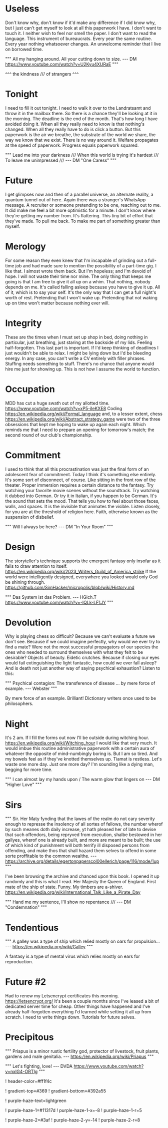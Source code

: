 # Useless

Don't know why, don't know if it'd make any difference if I did know why, but I just can't get myself to look at all this paperwork I have. I don't want to touch it. I neither wish to feel nor smell the paper. I don't want to read the language. This instrument of bureaucrats. Every year the same routine. Every year nothing whatsoever changes. An unwelcome reminder that I live on borrowed time.

"""
All my hanging around.
All your cutting down to size.
--- DM https://www.youtube.com/watch?v=U2Kyu4XURaE
"""

^^^
the kindness ///
of strangers
^^^

# Tonight

I need to fill it out tonight. I need to walk it over to the Landratsamt and throw it in the mailbox there. So there is a chance they'll be looking at it in the morning. The deadline is the end of the month. That's how long I have avoided doing it. When all they really need to know is that nothing's changed. When all they really have to do is click a button. But this paperwork is the air we breathe, the substrate of the world we share, the way we know that we exist. There is no way around it. Welfare propagates at the speed of paperwork. Progress equals paperwork squared.

"""
Lead me into your darkness ///
When this world is trying it's hardest ///
To leave me unimpressed ///
--- DM "One Caress"
"""

# Future

I get glimpses now and then of a parallel universe, an alternate reality, a quantum tunnel out of here. Again there was a stranger's WhatsApp message. A recruiter or someone pretending to be one, reaching out to me. It did make me feel a bit more optimistic for a minute. I don't know where they're getting my number from. It's flattering. This tiny bit of effort that they've made. To pull me back. To make me part of something greater than myself.

# Merology

For some reason they even knew that I'm incapable of grinding out a full-time job and had made sure to mention the possibility of a part-time gig. I like that. I almost wrote them back. But I'm hopeless; and I'm devoid of hope. I will not waste their time nor mine. The only thing that keeps me going is that I am free to give it all up on a whim. That nothing, nobody depends on me. It's called falling asleep because you have to give it up. All of it, which is to say your self. It's the only way that I can get a full night's worth of rest. Pretending that I won't wake up. Pretending that not waking up on time won't matter because nothing ever will.

# Integrity

These are the times when I must set up shop in bed, doing nothing in particular, just breathing, just staring at the backside of my lids. Feeling half-forgotten. This last part is important. If I'd keep thinking of deadlines I just wouldn't be able to relax. I might be lying down but I'd be bleeding energy. In any case, you can't write a CV entirely with filler phrases. Stuffing needs something to stuff. There's no chance that anyone would hire me just for showing up. This is not how I assume the world to function.

# Occupation

MDD has cut a huge swath out of my allotted time. https://www.youtube.com/watch?v=xP5-iIeKXE8 Coding https://en.wikipedia.org/wiki/Formal_language and, to a lesser extent, chess https://en.wikipedia.org/wiki/Abstract_strategy_game were two of the three obsessions that kept me hoping to wake up again each night. Which reminds me that I need to prepare an opening for tomorrow's match; the second round of our club's championship.

# Commitment

I used to think that all this procrastination was just the final form of an adolescent fear of commitment. Today I think it's something else entirely. It's some sort of disconnect, of course. Like sitting in the front row of the theater. Proper immersion requires a certain distance to the fantasy. Try watching your favorite movie scenes without the soundtrack. Try watching it dubbed into German. Or try it in Italian, if you happen to be German. It's the sound that sets the mood. That tells you how to feel about those faces, walls, and spaces. It is the invisible that animates the visible. Listen closely, for you are at the threshold of religion here. Faith, otherwise known as the suspension of disbelief.

"""
Will I always be here?
--- DM "In Your Room"
"""

# Design

The storyteller's technique supports the emergent fantasy only insofar as it fails to draw attention to itself. https://en.wikipedia.org/wiki/2023_Writers_Guild_of_America_strike If the world were intelligently designed, everywhere you looked would only God be shining through. https://github.com/SimHacker/micropolis/blob/wiki/History.md

"""
Das System ist das Problem.
--- HGich.T https://www.youtube.com/watch?v=-IQLk-LF1JY
"""

# Devolution

Why is playing chess so difficult? Because we can't evaluate a future we don't see. Because if we could imagine perfectly, why would we ever try to find a mate? Were not the most successful propagators of our species the ones who needed to surround themselves with what they felt to be desirable? Objects of beauty. Eidetic crutches. Because if closing our eyes would fail extinguishing the light fantastic, how could we ever fall asleep? And is death not just another way of saying psychical exhaustion? Listen to this:

"""
Psychical contagion: The transference of disease ... by mere force of example.
--- Webster
"""

By mere force of an example. Brilliant! Dictionary writers once used to be philosophers.

# Night

It's 2 am. If I fill the forms out now I'll be outside during witching hour. https://en.wikipedia.org/wiki/Witching_hour I would like that very much. It would imbue this routine administrative paperwork with a certain aura of whatever the opposite of mind-numbingly boring is. But I am so tired. And my bowels feel as if they've knotted themselves up. Tiamat is restless. Let's waste one more day. Just one more day? I'm sounding like a dying man, begging for more time.

"""
I can almost lay my hands upon / The warm glow that lingers on --- DM "Higher Love"
"""

# Sirs

"""
Sir. Her Maty fynding that the lawes of the realm do not cary severity enough to represse the insolency of all sortes of fellows, the number wherof by such meanes doth daily increase, yt hath pleased her of late to devise that such offendors, being repryved from execution, shalbe bestowed in her gallyes, wherof one is already built, and more are meant to be built; the use of which kind of punishment will both terrify ill disposed persons from offending, and make thos that shall hazard them selves to offend in some sorte proffitable to the common wealthe.
--- https://archive.org/details/egertonpaperscol00ellerich/page/116/mode/1up
"""

I've been browsing the archive and chanced upon this book. I opened it up randomly and this is what I read. Her Majesty the Queen of England. First mate of the ship of state. Funny. My timbers are a-shiver. https://en.wikipedia.org/wiki/International_Talk_Like_a_Pirate_Day

"""
Hand me my sentence,
I'll show no repentance ///
--- DM "Condemnation"
"""

# Tendentious

"""
A galley was a type of ship which relied mostly on oars for propulsion...
--- https://en.wikipedia.org/wiki/Galley
"""

A fantasy is a type of mental virus which relies mostly on ears for reproduction.

# Future #2

Had to renew my Letsencrypt certificates this morning. https://letsencrypt.org/ It's been a couple months since I've leased a bit of dedicated server time for cheap. Other things have happened and I've already half-forgotten everything I'd learned while setting it all up from scratch. I need to write things down. Tutorials for future selves.

# Precipitous

"""
Priapus is a minor rustic fertility god, protector of livestock, fruit plants, gardens and male genitalia.
--- https://en.wikipedia.org/wiki/Priapus
"""

"""
Let's fighting, love!
--- DVDA https://www.youtube.com/watch?v=nxIG4-ORTIg
"""

! header-color=#ff1f4c

! gradient-top=#369
! gradient-bottom=#392a55

! purple-haze-text=lightgreen

! purple-haze-1=#11317d
! purple-haze-1-x=-8
! purple-haze-1-r=5

! purple-haze-2=#3af
! purple-haze-2-y=-14
! purple-haze-2-r=8
